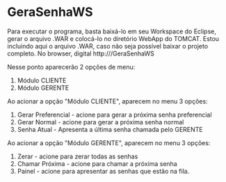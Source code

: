 # GeraSenhaWS
Para executar o programa, basta baixá-lo em seu Workspace do Eclipse, gerar o arquivo .WAR e colocá-lo no diretório WebApp do TOMCAT.
Estou incluindo aqui o arquivo .WAR, caso não seja possível baixar o projeto completo.
No browser, digital http://<seu servidor>/GeraSenhaWS

Nesse ponto aparecerão 2 opções de menu:
  1) Módulo CLIENTE
  2) Módulo GERENTE
  
Ao acionar a opção "Módulo CLIENTE", aparecem no menu 3 opções:
  1) Gerar Preferencial - acione para gerar a próxima senha preferencial
  2) Gerar Normal - acione para gerar a próxima senha normal
  3) Senha Atual - Apresenta a última senha chamada pelo GERENTE

Ao acionar a opção "Módulo GERENTE", aparecem no menu 3 opções:
  1) Zerar - acione para zerar todas as senhas
  2) Chamar Próxima - acione para chamar a próxima senha
  3) Painel - acione para apresentar as senhas que estão na fila.
